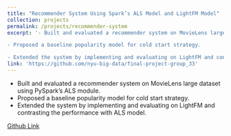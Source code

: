 ```yaml
---
title: "Recommender System Using Spark’s ALS Model and LightFM Model"
collection: projects
permalink: /projects/recommender-system
excerpt: '- Built and evaluated a recommender system on MovieLens large dataset using PySpark’s ALS module.

- Proposed a baseline popularity model for cold start strategy.

- Extended the system by implementing and evaluating on LightFM and contrasting the performance with ALS model.'
link: 'https://github.com/nyu-big-data/final-project-group_33'
---
```

- Built and evaluated a recommender system on MovieLens large dataset using PySpark’s ALS module.
- Proposed a baseline popularity model for cold start strategy.
- Extended the system by implementing and evaluating on LightFM and contrasting the performance with ALS model.

[Github Link](https://github.com/nyu-big-data/final-project-group_33)